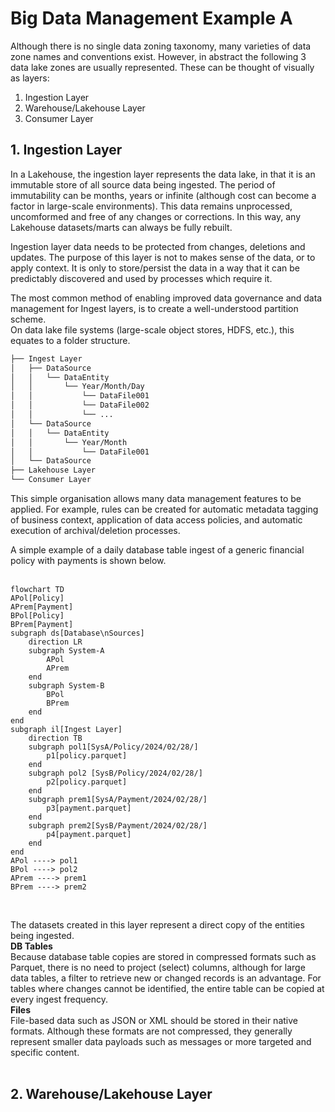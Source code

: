 # Big Data Management Example A
Although there is no single data zoning taxonomy, many varieties of data zone names and conventions exist.  However, in abstract the following 3 data lake zones are usually represented. These can be thought of visually as layers:  
1. Ingestion Layer
2. Warehouse/Lakehouse Layer
3. Consumer Layer

## 1. Ingestion Layer
In a Lakehouse, the ingestion layer represents the data lake, in that it is an immutable store of all source data being ingested.  The period of immutability can be months, years or infinite (although cost can become a factor in large-scale environments). This data remains unprocessed, uncomformed and free of any changes or corrections.  In this way, any Lakehouse datasets/marts can always be fully rebuilt.  

Ingestion layer data needs to be protected from changes, deletions and updates.   The purpose of this layer is not to makes sense of the data, or to apply context.  It is only to store/persist the data in a way that it can be predictably discovered and used by processes which require it.  

The most common method of enabling improved data governance and data management for Ingest layers, is to create a well-understood partition scheme.  
On data lake file systems (large-scale object stores,  HDFS, etc.), this equates to a folder structure.  
```bash
├── Ingest Layer
│   ├── DataSource
│   │   └── DataEntity
│   │       └── Year/Month/Day
│   │           └── DataFile001
│   │           └── DataFile002
│   │           └── ...
│   └── DataSource
│   │   └── DataEntity
│   │       └── Year/Month
│   │           └── DataFile001
│   └── DataSource
├── Lakehouse Layer
└── Consumer Layer
```

This simple organisation allows many data management features to be applied.  For example, rules can be created for automatic metadata tagging of business context, application of data access policies, and automatic execution of archival/deletion processes.  

A simple example of a daily database table ingest of a generic financial policy with payments is shown below.  
<br>

```mermaid
flowchart TD
APol[Policy]
APrem[Payment]
BPol[Policy]
BPrem[Payment]
subgraph ds[Database\nSources]
    direction LR
    subgraph System-A
        APol
        APrem
    end
    subgraph System-B
        BPol
        BPrem
    end
end
subgraph il[Ingest Layer]
    direction TB
    subgraph pol1[SysA/Policy/2024/02/28/]
        p1[policy.parquet]
    end
    subgraph pol2 [SysB/Policy/2024/02/28/]
        p2[policy.parquet]
    end
    subgraph prem1[SysA/Payment/2024/02/28/]
        p3[payment.parquet]
    end
    subgraph prem2[SysB/Payment/2024/02/28/]
        p4[payment.parquet]
    end
end
APol ----> pol1
BPol ----> pol2
APrem ----> prem1
BPrem ----> prem2
```
<br>

The datasets created in this layer represent a direct copy of the entities being ingested.  
**DB Tables**  
Because database table copies are stored in compressed formats such as Parquet, there is no need to project (select) columns, although for large data tables, a filter to retrieve new or changed records is an advantage.  For tables where changes cannot be identified, the entire table can be copied at every ingest frequency.  
**Files**  
File-based data such as JSON or XML should be stored in their native formats.  Although these formats are not compressed, they generally represent smaller data payloads such as messages or more targeted and specific content.  
<br>
  
## 2. Warehouse/Lakehouse Layer

